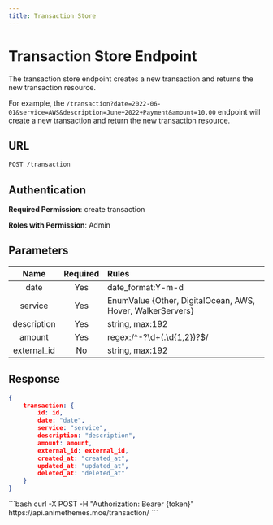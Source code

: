 ```yaml
---
title: Transaction Store
---
```


<Block>

# Transaction Store Endpoint

The transaction store endpoint creates a new transaction and returns the new transaction resource.

For example, the `/transaction?date=2022-06-01&service=AWS&description=June+2022+Payment&amount=10.00` endpoint will create a new transaction and return the new transaction resource.

## URL

```sh
POST /transaction
```

## Authentication

**Required Permission**: create transaction

**Roles with Permission**: Admin

## Parameters

| Name        | Required | Rules                                                      |
| :---------: | :------: | :--------------------------------------------------------- |
| date        | Yes      | date_format:Y-m-d                                          |
| service     | Yes      | EnumValue {Other, DigitalOcean, AWS, Hover, WalkerServers} |
| description | Yes      | string, max:192                                            |
| amount      | Yes      | regex:/^\-?\d+(\.\d{1,2})?$/                               |
| external_id | No       | string, max:192                                            |

## Response

```json
{
    transaction: {
        id: id,
        date: "date",
        service: "service",
        description: "description",
        amount: amount,
        external_id: external_id,
        created_at: "created_at",
        updated_at: "updated_at",
        deleted_at: "deleted_at"
    }
}
```

<Example>

<CURL>
```bash
curl -X POST -H "Authorization: Bearer {token}" https://api.animethemes.moe/transaction/
```
</CURL>

</Example>

</Block>